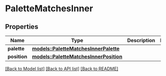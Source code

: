 # PaletteMatchesInner

## Properties

Name | Type | Description | Notes
------------ | ------------- | ------------- | -------------
**palette** | [**models::PaletteMatchesInnerPalette**](palette_matches_inner_palette.md) |  | 
**position** | [**models::PaletteMatchesInnerPosition**](palette_matches_inner_position.md) |  | 

[[Back to Model list]](../README.md#documentation-for-models) [[Back to API list]](../README.md#documentation-for-api-endpoints) [[Back to README]](../README.md)


